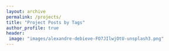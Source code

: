 ```yaml
---
layout: archive
permalink: /projects/
title: "Project Posts by Tags"
author_profile: true
header:
 image: "images/alexandre-debieve-FO7JIlwjOtU-unsplash3.png"
---
```


